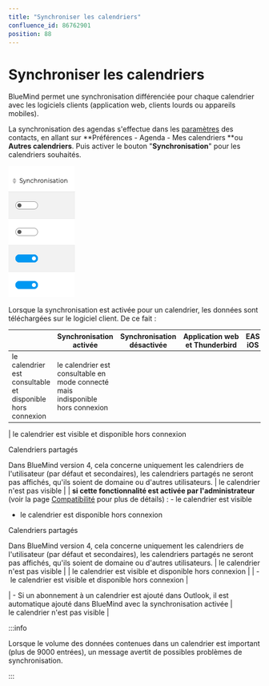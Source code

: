 ```yaml
---
title: "Synchroniser les calendriers"
confluence_id: 86762901
position: 88
---
```

# Synchroniser les calendriers


BlueMind permet une synchronisation différenciée pour chaque calendrier avec les logiciels clients (application web, clients lourds ou appareils mobiles).

La synchronisation des agendas s'effectue dans les [paramètres](/STAGING/Guide_de_l_utilisateur_4.7/L_agenda_4.7/Paramétrer_l_agenda/) des contacts, en allant sur **Préférences - Agenda - Mes calendriers **ou **Autres calendriers**. Puis activer le bouton "**Synchronisation**" pour les calendriers souhaités.

![](../../../attachments/86762901/86764797.png)


Lorsque la synchronisation est activée pour un calendrier, les données sont téléchargées sur le logiciel client. De ce fait :

|  | Synchronisation activée | Synchronisation désactivée | Application web et Thunderbird | EAS iOS | EAS (autres) | DAV | Outlook (connecteur) |
| --- | --- | --- | --- | --- | --- | --- | --- |
| le calendrier est consultable et disponible hors connexion | le calendrier est consultable en mode connecté mais indisponible hors connexion |
| 
le calendrier est visible et disponible hors connexion

Calendriers partagés
 
Dans BlueMind version 4, cela concerne uniquement les calendriers de l'utilisateur (par défaut et secondaires), les calendriers partagés ne seront pas affichés, qu'ils soient de domaine ou d'autres utilisateurs.
 | le calendrier n'est pas visible |
| 
**si cette fonctionnalité est activée par l'administrateur** (voir la page [Compatibilité](https://forge.bluemind.net/confluence/display/DA/.Compatibilite+vBM-4) pour plus de détails) :
- le calendrier est visible
- le calendrier est disponible hors connexion

Calendriers partagés
 
Dans BlueMind version 4, cela concerne uniquement les calendriers de l'utilisateur (par défaut et secondaires), les calendriers partagés ne seront pas affichés, qu'ils soient de domaine ou d'autres utilisateurs.
 | 
le calendrier n'est pas visible
 |
| le calendrier est visible et disponible hors connexion |
| - le calendrier est visible et disponible hors connexion | 


 | - Si un abonnement à un calendrier est ajouté dans Outlook, il est automatique ajouté dans BlueMind avec la synchronisation activée | le calendrier n'est pas visible |


:::info

Lorsque le volume des données contenues dans un calendrier est important (plus de 9000 entrées), un message avertit de possibles problèmes de synchronisation.

:::

